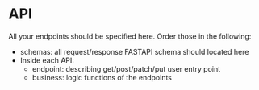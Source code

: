 # API
All your endpoints should be specified here. Order those in the following:
- schemas: all request/response FASTAPI schema should located here
- Inside each API:
    - endpoint: describing get/post/patch/put user entry point
    - business: logic functions of the endpoints
